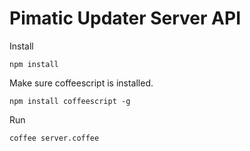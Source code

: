 # Pimatic Updater Server API

Install

```
npm install
```

Make sure coffeescript is installed.

```
npm install coffeescript -g
```

Run

```
coffee server.coffee
```
